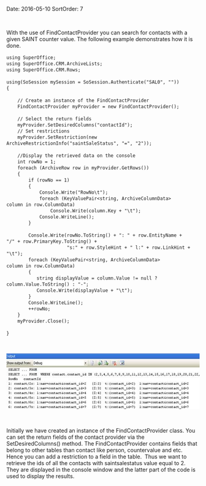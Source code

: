 Date: 2016-05-10
SortOrder: 7

 

With the use of FindContactProvider you can search for contacts with a given SAINT counter value. The following example demonstrates how it is done.

```
using SuperOffice;
using SuperOffice.CRM.ArchiveLists;
using SuperOffice.CRM.Rows;
 
using(SoSession mySession = SoSession.Authenticate("SAL0", ""))
{
 
    // Create an instance of the FindContactProvider
    FindContactProvider myProvider = new FindContactProvider();
 
    // Select the return fields
    myProvider.SetDesiredColumns("contactId");
    // Set restrictions
    myProvider.SetRestriction(new
ArchiveRestrictionInfo("saintSaleStatus", "=", "2"));
 
    //Display the retrieved data on the console
    int rowNo = 1;
    foreach (ArchiveRow row in myProvider.GetRows())
    {
        if (rowNo == 1)
        {
            Console.Write("RowNo\t");
            foreach (KeyValuePair<string, ArchiveColumnData>
column in row.ColumnData)
                Console.Write(column.Key + "\t");
            Console.WriteLine();
        }
 
        Console.Write(rowNo.ToString() + ": " + row.EntityName +
"/" + row.PrimaryKey.ToString() + 
                      "s:" + row.StyleHint + " l:" + row.LinkHint +
"\t");
        foreach (KeyValuePair<string, ArchiveColumnData>
column in row.ColumnData)
        {
           string displayValue = column.Value != null ?
column.Value.ToString() : "-";
           Console.Write(displayValue + "\t");
        }
        Console.WriteLine();
        ++rowNo;
    }
    myProvider.Close();
 
}
```

 

 <img src="../Search%20for%20contacts%20with%20a%20given%20SAINT%20counter_files/image001.jpg" width="577" height="145" /> 

 

Initially we have created an instance of the FindContactProvider class. You can set the return fields of the contact provider via the SetDesiredColumns() method. The FindContactProvider contains fields that belong to other tables than contact like person, countervalue and etc. Hence you can add a restriction to a field in the table.  Thus we want to retrieve the ids of all the contacts with saintsalestatus value equal to 2. They are displayed in the console window and the latter part of the code is used to display the results.

 
